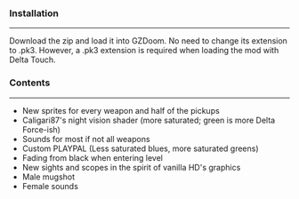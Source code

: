 ### Installation
---
Download the zip and load it into GZDoom. No need to change its extension to .pk3. However, a .pk3 extension is required when loading the mod with Delta Touch.

### Contents
---
- New sprites for every weapon and half of the pickups
- Caligari87's night vision shader (more saturated; green is more Delta Force-ish)
- Sounds for most if not all weapons
- Custom PLAYPAL (Less saturated blues, more saturated greens)
- Fading from black when entering level
- New sights and scopes in the spirit of vanilla HD's graphics
- Male mugshot
- Female sounds